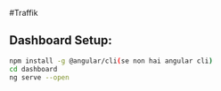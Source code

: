 #Traffik

## Dashboard Setup:
```bash
npm install -g @angular/cli(se non hai angular cli)
cd dashboard
ng serve --open
```
